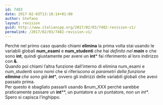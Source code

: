 ```yaml
---
id: 7483
date: 2017-02-03T13:18:14+01:00
author: Stefano
layout: revision
guid: http://www.italiancpp.org/2017/02/03/7482-revision-v1/
permalink: /2017/02/03/7482-revision-v1/
---
```

Perchè nel primo caso quando chiami **elimina** la prima volta stai usando le variabili globali **num_esami** e **num_studenti** che hai _definito nel **main**_ e che sono **int**, quindi giustamente per avere un **int*** fai riferimento al loro indirizzo con **&**.  
Quando poi chiami l&#8217;altra funzione dall&#8217;interno di elimina num\_esami e num\_studenti sono nomi che si riferiscono _ai parametri della funzione **elimina** che sono già **int***_, ovvero gli indirizzi delle variabili globali che avevi passato prima.  
Per questo è sbagliato passarli usando &num_XXX perchè sarebbe praticamente passare un **int****, un puntatore a un puntatore, _non un int*_.  
Spero si capisca l&#8217;inghippo.